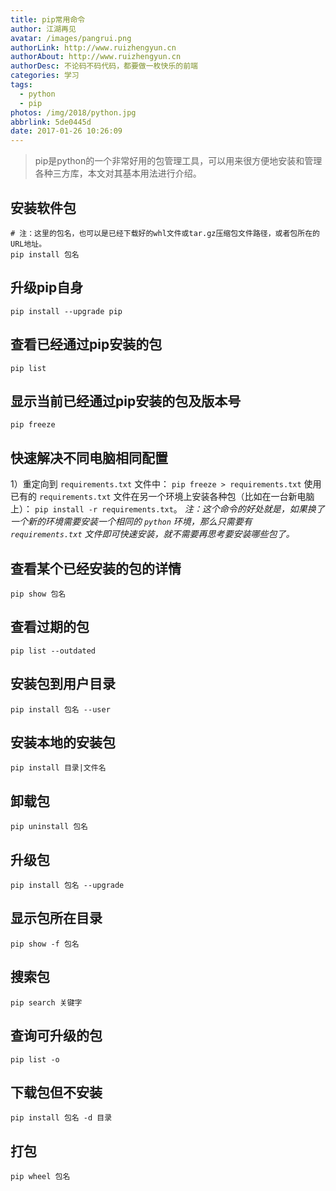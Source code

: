 ```yaml
---
title: pip常用命令
author: 江湖再见
avatar: /images/pangrui.png
authorLink: http://www.ruizhengyun.cn
authorAbout: http://www.ruizhengyun.cn
authorDesc: 不论码不码代码，都要做一枚快乐的前端
categories: 学习
tags:
  - python
  - pip
photos: /img/2018/python.jpg
abbrlink: 5de0445d
date: 2017-01-26 10:26:09
---
```

>pip是python的一个非常好用的包管理工具，可以用来很方便地安装和管理各种三方库，本文对其基本用法进行介绍。

## 安装软件包
```
# 注：这里的包名，也可以是已经下载好的whl文件或tar.gz压缩包文件路径，或者包所在的URL地址。
pip install 包名
```

## 升级pip自身
```
pip install --upgrade pip
```
<!--more-->

## 查看已经通过pip安装的包
```
pip list
```

## 显示当前已经通过pip安装的包及版本号
```
pip freeze
```

## 快速解决不同电脑相同配置
1）重定向到 `requirements.txt` 文件中： `pip freeze > requirements.txt` 使用已有的 `requirements.txt` 文件在另一个环境上安装各种包（比如在一台新电脑上）： `pip install -r requirements.txt`。
*注：这个命令的好处就是，如果换了一个新的环境需要安装一个相同的 `python` 环境，那么只需要有 `requirements.txt` 文件即可快速安装，就不需要再思考要安装哪些包了。*

## 查看某个已经安装的包的详情
```
pip show 包名
```

## 查看过期的包
```
pip list --outdated
```

## 安装包到用户目录
```
pip install 包名 --user
```

## 安装本地的安装包
```
pip install 目录|文件名
```

## 卸载包
```
pip uninstall 包名
```

## 升级包
```
pip install 包名 --upgrade
```

## 显示包所在目录
```
pip show -f 包名
```

## 搜索包
```
pip search 关键字
```

## 查询可升级的包
```
pip list -o
```

## 下载包但不安装
```
pip install 包名 -d 目录
```

## 打包
```
pip wheel 包名
```